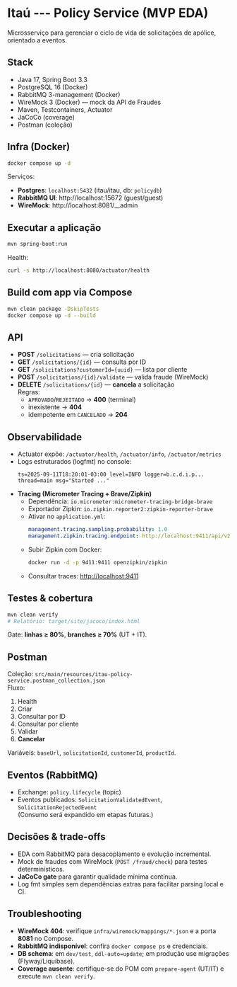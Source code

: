 # Itaú --- Policy Service (MVP EDA)

Microsserviço para gerenciar o ciclo de vida de solicitações de apólice,
orientado a eventos.

## Stack
- Java 17, Spring Boot 3.3
- PostgreSQL 16 (Docker)
- RabbitMQ 3-management (Docker)
- WireMock 3 (Docker) — mock da API de Fraudes
- Maven, Testcontainers, Actuator
- JaCoCo (coverage)
- Postman (coleção)

## Infra (Docker)
```bash
docker compose up -d
```
Serviços:
- **Postgres**: `localhost:5432` (itau/itau, db: `policydb`)
- **RabbitMQ UI**: http://localhost:15672 (guest/guest)
- **WireMock**: http://localhost:8081/__admin

## Executar a aplicação
```bash
mvn spring-boot:run
```
Health:
```bash
curl -s http://localhost:8080/actuator/health
```

## Build com app via Compose
```bash
mvn clean package -DskipTests
docker compose up -d --build
```

## API
- **POST** `/solicitations` — cria solicitação
- **GET** `/solicitations/{id}` — consulta por ID
- **GET** `/solicitations?customerId={uuid}` — lista por cliente
- **POST** `/solicitations/{id}/validate` — valida fraude (WireMock)
- **DELETE** `/solicitations/{id}` — **cancela** a solicitação  
  Regras:
  - `APROVADO`/`REJEITADO` → **400** (terminal)
  - inexistente → **404**
  - idempotente em `CANCELADO` → **204**

## Observabilidade
- Actuator expõe: `/actuator/health`, `/actuator/info`, `/actuator/metrics`
- Logs estruturados (logfmt) no console:
  ```
  ts=2025-09-11T18:20:01-03:00 level=INFO logger=b.c.d.i.p... thread=main msg="Started ..."
  ```
- **Tracing (Micrometer Tracing + Brave/Zipkin)**
  - Dependência: `io.micrometer:micrometer-tracing-bridge-brave`
  - Exportador Zipkin: `io.zipkin.reporter2:zipkin-reporter-brave`
  - Ativar no `application.yml`:
    ```yaml
    management.tracing.sampling.probability: 1.0
    management.zipkin.tracing.endpoint: http://localhost:9411/api/v2/spans
    ```
  - Subir Zipkin com Docker:
    ```bash
    docker run -d -p 9411:9411 openzipkin/zipkin
    ```
  - Consultar traces: [http://localhost:9411](http://localhost:9411)

## Testes & cobertura
```bash
mvn clean verify
# Relatório: target/site/jacoco/index.html
```
Gate: **linhas ≥ 80%**, **branches ≥ 70%** (UT + IT).

## Postman
Coleção: `src/main/resources/itau-policy-service.postman_collection.json`  
Fluxo:
1. Health
2. Criar
3. Consultar por ID
4. Consultar por cliente
5. Validar
6. **Cancelar**

Variáveis: `baseUrl`, `solicitationId`, `customerId`, `productId`.

## Eventos (RabbitMQ)
- Exchange: `policy.lifecycle` (topic)
- Eventos publicados: `SolicitationValidatedEvent`, `SolicitationRejectedEvent`  
(Consumo será expandido em etapas futuras.)

## Decisões & trade-offs
- EDA com RabbitMQ para desacoplamento e evolução incremental.
- Mock de fraudes com WireMock (`POST /fraud/check`) para testes determinísticos.
- **JaCoCo gate** para garantir qualidade mínima contínua.
- Log fmt simples sem dependências extras para facilitar parsing local e CI.

## Troubleshooting
- **WireMock 404**: verifique `infra/wiremock/mappings/*.json` e a porta **8081** no Compose.
- **RabbitMQ indisponível**: confira `docker compose ps` e credenciais.
- **DB schema**: em `dev/test`, `ddl-auto=update`; em produção use migrações (Flyway/Liquibase).
- **Coverage ausente**: certifique-se do POM com `prepare-agent` (UT/IT) e execute `mvn clean verify`.
